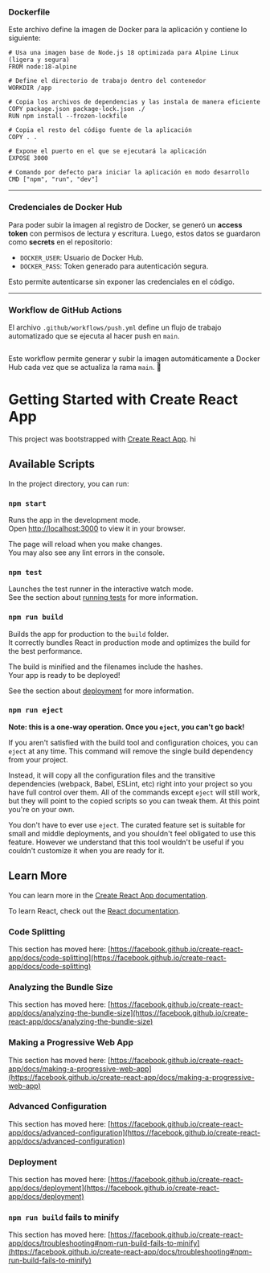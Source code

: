 ### Dockerfile
Este archivo define la imagen de Docker para la aplicación y contiene lo siguiente:

```
# Usa una imagen base de Node.js 18 optimizada para Alpine Linux (ligera y segura)
FROM node:18-alpine  

# Define el directorio de trabajo dentro del contenedor
WORKDIR /app  

# Copia los archivos de dependencias y las instala de manera eficiente
COPY package.json package-lock.json ./  
RUN npm install --frozen-lockfile  

# Copia el resto del código fuente de la aplicación
COPY . .  

# Expone el puerto en el que se ejecutará la aplicación
EXPOSE 3000  

# Comando por defecto para iniciar la aplicación en modo desarrollo
CMD ["npm", "run", "dev"]  

```
---

### Credenciales de Docker Hub
Para poder subir la imagen al registro de Docker, se generó un **access token** con permisos de lectura y escritura. Luego, estos datos se guardaron como **secrets** en el repositorio:

- `DOCKER_USER`: Usuario de Docker Hub.
- `DOCKER_PASS`: Token generado para autenticación segura.

Esto permite autenticarse sin exponer las credenciales en el código.

---

### Workflow de GitHub Actions
El archivo `.github/workflows/push.yml` define un flujo de trabajo automatizado que se ejecuta al hacer push en `main`.

```

```
Este workflow permite generar y subir la imagen automáticamente a Docker Hub cada vez que se actualiza la rama `main`. 🚀



# Getting Started with Create React App

This project was bootstrapped with [Create React App](https://github.com/facebook/create-react-app).
hi

## Available Scripts

In the project directory, you can run:

### `npm start`

Runs the app in the development mode.\
Open [http://localhost:3000](http://localhost:3000) to view it in your browser.

The page will reload when you make changes.\
You may also see any lint errors in the console.

### `npm test`

Launches the test runner in the interactive watch mode.\
See the section about [running tests](https://facebook.github.io/create-react-app/docs/running-tests) for more information.

### `npm run build`

Builds the app for production to the `build` folder.\
It correctly bundles React in production mode and optimizes the build for the best performance.

The build is minified and the filenames include the hashes.\
Your app is ready to be deployed!

See the section about [deployment](https://facebook.github.io/create-react-app/docs/deployment) for more information.

### `npm run eject`

**Note: this is a one-way operation. Once you `eject`, you can't go back!**

If you aren't satisfied with the build tool and configuration choices, you can `eject` at any time. This command will remove the single build dependency from your project.

Instead, it will copy all the configuration files and the transitive dependencies (webpack, Babel, ESLint, etc) right into your project so you have full control over them. All of the commands except `eject` will still work, but they will point to the copied scripts so you can tweak them. At this point you're on your own.

You don't have to ever use `eject`. The curated feature set is suitable for small and middle deployments, and you shouldn't feel obligated to use this feature. However we understand that this tool wouldn't be useful if you couldn't customize it when you are ready for it.

## Learn More

You can learn more in the [Create React App documentation](https://facebook.github.io/create-react-app/docs/getting-started).

To learn React, check out the [React documentation](https://reactjs.org/).

### Code Splitting

This section has moved here: [https://facebook.github.io/create-react-app/docs/code-splitting](https://facebook.github.io/create-react-app/docs/code-splitting)

### Analyzing the Bundle Size

This section has moved here: [https://facebook.github.io/create-react-app/docs/analyzing-the-bundle-size](https://facebook.github.io/create-react-app/docs/analyzing-the-bundle-size)

### Making a Progressive Web App

This section has moved here: [https://facebook.github.io/create-react-app/docs/making-a-progressive-web-app](https://facebook.github.io/create-react-app/docs/making-a-progressive-web-app)

### Advanced Configuration

This section has moved here: [https://facebook.github.io/create-react-app/docs/advanced-configuration](https://facebook.github.io/create-react-app/docs/advanced-configuration)

### Deployment

This section has moved here: [https://facebook.github.io/create-react-app/docs/deployment](https://facebook.github.io/create-react-app/docs/deployment)

### `npm run build` fails to minify

This section has moved here: [https://facebook.github.io/create-react-app/docs/troubleshooting#npm-run-build-fails-to-minify](https://facebook.github.io/create-react-app/docs/troubleshooting#npm-run-build-fails-to-minify)
